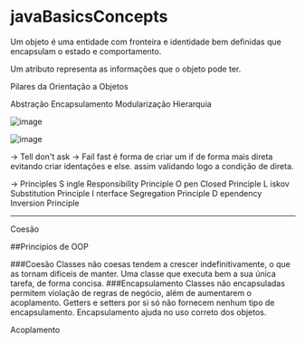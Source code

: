 # javaBasicsConcepts

Um objeto é uma entidade com fronteira e identidade bem definidas que encapsulam o estado e comportamento. 


Um atributo representa as informações que o objeto pode ter. 



Pilares da Orientação a Objetos

Abstração
Encapsulamento
Modularização 
Hierarquia


![image](https://user-images.githubusercontent.com/93552647/149983187-328cd3b0-141f-485d-8f56-29671c225bb0.png)



![image](https://user-images.githubusercontent.com/93552647/149983410-2ffe36d0-0008-48df-863d-4ccd677e6693.png)



-> Tell don't ask 
-> Fail fast é forma de criar um if de forma mais direta evitando criar identações e else. assim validando logo a condição de direta.

-> Principles
S ingle Responsibility Principle
O pen Closed Principle
L iskov Substitution Principle
I nterface Segregation Principle
D ependency Inversion Principle


-------------------------------------------------------------------------------
Coesão 

##Principios de OOP

###Coesão 
Classes não coesas tendem a crescer indefinitivamente, o que as tornam dificeis de manter.
Uma classe que executa bem a sua única tarefa, de forma concisa.
###Encapsulamento
Classes não encapsuladas permitem violação de regras de negócio, além de aumentarem o acoplamento.
 Getters e setters por si só não fornecem nenhum tipo de encapsulamento.
 Encapsulamento ajuda no uso correto dos objetos.





Acoplamento


